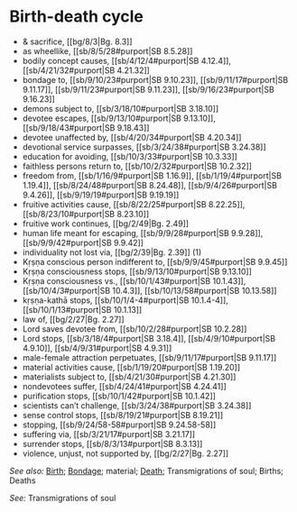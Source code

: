 # Birth-death cycle

* & sacrifice, [[bg/8/3|Bg. 8.3]]
* as wheellike, [[sb/8/5/28#purport|SB 8.5.28]]
* bodily concept causes, [[sb/4/12/4#purport|SB 4.12.4]], [[sb/4/21/32#purport|SB 4.21.32]]
* bondage to, [[sb/9/10/23#purport|SB 9.10.23]], [[sb/9/11/17#purport|SB 9.11.17]], [[sb/9/11/23#purport|SB 9.11.23]], [[sb/9/16/23#purport|SB 9.16.23]]
* demons subject to, [[sb/3/18/10#purport|SB 3.18.10]]
* devotee escapes, [[sb/9/13/10#purport|SB 9.13.10]], [[sb/9/18/43#purport|SB 9.18.43]]
* devotee unaffected by, [[sb/4/20/34#purport|SB 4.20.34]]
* devotional service surpasses, [[sb/3/24/38#purport|SB 3.24.38]]
* education for avoiding, [[sb/10/3/33#purport|SB 10.3.33]]
* faithless persons return to, [[sb/10/2/32#purport|SB 10.2.32]]
* freedom from, [[sb/1/16/9#purport|SB 1.16.9]], [[sb/1/19/4#purport|SB 1.19.4]], [[sb/8/24/48#purport|SB 8.24.48]], [[sb/9/4/26#purport|SB 9.4.26]], [[sb/9/19/19#purport|SB 9.19.19]]
* fruitive activities cause, [[sb/8/22/25#purport|SB 8.22.25]], [[sb/8/23/10#purport|SB 8.23.10]]
* fruitive work continues, [[bg/2/49|Bg. 2.49]]
* human life meant for escaping, [[sb/9/9/28#purport|SB 9.9.28]], [[sb/9/9/42#purport|SB 9.9.42]]
* individuality not lost via, [[bg/2/39|Bg. 2.39]] (1)
* Kṛṣṇa conscious person indifferent to, [[sb/9/9/45#purport|SB 9.9.45]]
* Kṛṣṇa consciousness stops, [[sb/9/13/10#purport|SB 9.13.10]]
* Kṛṣṇa consciousness vs., [[sb/10/1/43#purport|SB 10.1.43]], [[sb/10/4/3#purport|SB 10.4.3]], [[sb/10/13/58#purport|SB 10.13.58]]
* kṛṣṇa-kathā stops, [[sb/10/1/4-4#purport|SB 10.1.4-4]], [[sb/10/1/13#purport|SB 10.1.13]]
* law of, [[bg/2/27|Bg. 2.27]]
* Lord saves devotee from, [[sb/10/2/28#purport|SB 10.2.28]]
* Lord stops, [[sb/3/18/4#purport|SB 3.18.4]], [[sb/4/9/10#purport|SB 4.9.10]], [[sb/4/9/31#purport|SB 4.9.31]]
* male-female attraction perpetuates, [[sb/9/11/17#purport|SB 9.11.17]]
* material activities cause, [[sb/1/19/20#purport|SB 1.19.20]]
* materialists subject to, [[sb/4/21/30#purport|SB 4.21.30]]
* nondevotees suffer, [[sb/4/24/41#purport|SB 4.24.41]]
* purification stops, [[sb/10/1/42#purport|SB 10.1.42]]
* scientists can’t challenge, [[sb/3/24/38#purport|SB 3.24.38]]
* sense control stops, [[sb/8/19/21#purport|SB 8.19.21]]
* stopping, [[sb/9/24/58-58#purport|SB 9.24.58-58]]
* suffering via, [[sb/3/21/17#purport|SB 3.21.17]]
* surrender stops, [[sb/8/3/13#purport|SB 8.3.13]]
* violence, unjust, not supported by, [[bg/2/27|Bg. 2.27]]

*See also:* [Birth](entries/births.md); [Bondage](entries/bondage.md); material; [Death](entries/deaths.md); Transmigrations of soul; Births; Deaths

*See:* Transmigrations of soul

